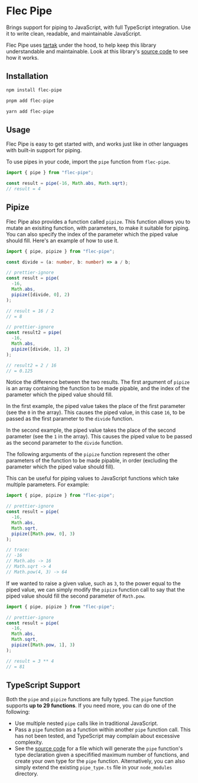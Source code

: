 # Flec Pipe

Brings support for piping to JavaScript, with full TypeScript integration. Use it to write clean, readable, and maintainable JavaScript.

Flec Pipe uses [tartak](https://npmjs.com/package/tartak) under the hood, to help keep this library understandable and maintainable. Look at this library's [source code](https://github.com/twilkinson3421/flec-pipe) to see how it works.

## Installation

```bash
npm install flec-pipe
```

```bash
pnpm add flec-pipe
```

```bash
yarn add flec-pipe
```

## Usage

Flec Pipe is easy to get started with, and works just like in other languages with built-in support for piping.

To use pipes in your code, import the `pipe` function from `flec-pipe`.

```ts
import { pipe } from "flec-pipe";

const result = pipe(-16, Math.abs, Math.sqrt);
// result = 4
```

## Pipize

Flec Pipe also provides a function called `pipize`. This function allows you to mutate an exisiting function, with parameters, to make it suitable for piping. You can also specify the index of the parameter which the piped value should fill. Here's an example of how to use it.

```ts
import { pipe, pipize } from "flec-pipe";

const divide = (a: number, b: number) => a / b;

// prettier-ignore
const result = pipe(
  -16,
  Math.abs,
  pipize([divide, 0], 2)
);

// result = 16 / 2
// = 8

// prettier-ignore
const result2 = pipe(
  -16,
  Math.abs,
  pipize([divide, 1], 2)
);

// result2 = 2 / 16
// = 0.125
```

Notice the difference between the two results. The first argument of `pipize` is an array containing the function to be made pipable, and the index of the parameter which the piped value should fill.

In the first example, the piped value takes the place of the first parameter (see the `0` in the array). This causes the piped value, in this case `16`, to be passed as the first parameter to the `divide` function.

In the second example, the piped value takes the place of the second parameter (see the `1` in the array). This causes the piped value to be passed as the second parameter to the `divide` function.

The following arguments of the `pipize` function represent the other parameters of the function to be made pipable, in order (excluding the parameter which the piped value should fill).

This can be useful for piping values to JavaScript functions which take multiple parameters. For example:

```ts
import { pipe, pipize } from "flec-pipe";

// prettier-ignore
const result = pipe(
  -16,
  Math.abs,
  Math.sqrt,
  pipize([Math.pow, 0], 3)
);

// trace:
// -16
// Math.abs -> 16
// Math.sqrt -> 4
// Math.pow(4, 3) -> 64
```

If we wanted to raise a given value, such as `3`, to the power equal to the piped value, we can simply modify the `pipize` function call to say that the piped value should fill the second parameter of `Math.pow`.

```ts
import { pipe, pipize } from "flec-pipe";

// prettier-ignore
const result = pipe(
  -16,
  Math.abs,
  Math.sqrt,
  pipize([Math.pow, 1], 3)
);

// result = 3 ** 4
// = 81
```

## TypeScript Support

Both the `pipe` and `pipize` functions are fully typed. The `pipe` function supports **up to 29 functions**. If you need more, you can do one of the following:

- Use multiple nested `pipe` calls like in traditional JavaScript.
- Pass a `pipe` function as a function within another `pipe` function call. This has not been tested, and TypeScript may complain about excessive complexity.
- See the [source code](https://github.com/twilkinson3421/flec-pipe/blob/master/tools/write_pipe.ts) for a file which will generate the `pipe` function's type declaration given a specifified maximum number of functions, and create your own type for the `pipe` function. Alternatively, you can also simply extend the existing `pipe_type.ts` file in your `node_modules` directory.
